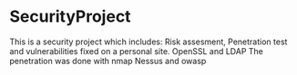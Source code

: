 # SecurityProject
This is a security project which includes:
Risk assesment, Penetration test and vulnerabilities fixed on a personal site.
OpenSSL and LDAP
The penetration was done with nmap Nessus and owasp
